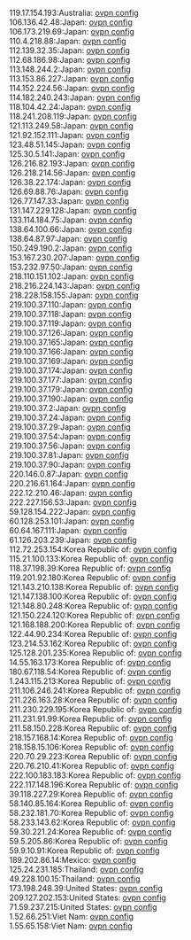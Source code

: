 119.17.154.193:Australia: [ovpn config](vpn/119_17_154_193.ovpn)  
106.136.42.48:Japan: [ovpn config](vpn/106_136_42_48.ovpn)  
106.173.219.69:Japan: [ovpn config](vpn/106_173_219_69.ovpn)  
110.4.218.88:Japan: [ovpn config](vpn/110_4_218_88.ovpn)  
112.139.32.35:Japan: [ovpn config](vpn/112_139_32_35.ovpn)  
112.68.186.98:Japan: [ovpn config](vpn/112_68_186_98.ovpn)  
113.148.244.2:Japan: [ovpn config](vpn/113_148_244_2.ovpn)  
113.153.86.227:Japan: [ovpn config](vpn/113_153_86_227.ovpn)  
114.152.224.56:Japan: [ovpn config](vpn/114_152_224_56.ovpn)  
114.182.240.243:Japan: [ovpn config](vpn/114_182_240_243.ovpn)  
118.104.42.24:Japan: [ovpn config](vpn/118_104_42_24.ovpn)  
118.241.208.119:Japan: [ovpn config](vpn/118_241_208_119.ovpn)  
121.113.249.58:Japan: [ovpn config](vpn/121_113_249_58.ovpn)  
121.92.152.111:Japan: [ovpn config](vpn/121_92_152_111.ovpn)  
123.48.51.145:Japan: [ovpn config](vpn/123_48_51_145.ovpn)  
125.30.5.141:Japan: [ovpn config](vpn/125_30_5_141.ovpn)  
126.216.82.193:Japan: [ovpn config](vpn/126_216_82_193.ovpn)  
126.218.214.56:Japan: [ovpn config](vpn/126_218_214_56.ovpn)  
126.38.22.174:Japan: [ovpn config](vpn/126_38_22_174.ovpn)  
126.69.88.76:Japan: [ovpn config](vpn/126_69_88_76.ovpn)  
126.77.147.33:Japan: [ovpn config](vpn/126_77_147_33.ovpn)  
131.147.229.128:Japan: [ovpn config](vpn/131_147_229_128.ovpn)  
133.114.184.75:Japan: [ovpn config](vpn/133_114_184_75.ovpn)  
138.64.100.66:Japan: [ovpn config](vpn/138_64_100_66.ovpn)  
138.64.87.97:Japan: [ovpn config](vpn/138_64_87_97.ovpn)  
150.249.190.2:Japan: [ovpn config](vpn/150_249_190_2.ovpn)  
153.167.230.207:Japan: [ovpn config](vpn/153_167_230_207.ovpn)  
153.232.97.50:Japan: [ovpn config](vpn/153_232_97_50.ovpn)  
218.110.151.102:Japan: [ovpn config](vpn/218_110_151_102.ovpn)  
218.216.224.143:Japan: [ovpn config](vpn/218_216_224_143.ovpn)  
218.228.158.155:Japan: [ovpn config](vpn/218_228_158_155.ovpn)  
219.100.37.110:Japan: [ovpn config](vpn/219_100_37_110.ovpn)  
219.100.37.118:Japan: [ovpn config](vpn/219_100_37_118.ovpn)  
219.100.37.119:Japan: [ovpn config](vpn/219_100_37_119.ovpn)  
219.100.37.126:Japan: [ovpn config](vpn/219_100_37_126.ovpn)  
219.100.37.165:Japan: [ovpn config](vpn/219_100_37_165.ovpn)  
219.100.37.166:Japan: [ovpn config](vpn/219_100_37_166.ovpn)  
219.100.37.169:Japan: [ovpn config](vpn/219_100_37_169.ovpn)  
219.100.37.174:Japan: [ovpn config](vpn/219_100_37_174.ovpn)  
219.100.37.177:Japan: [ovpn config](vpn/219_100_37_177.ovpn)  
219.100.37.179:Japan: [ovpn config](vpn/219_100_37_179.ovpn)  
219.100.37.190:Japan: [ovpn config](vpn/219_100_37_190.ovpn)  
219.100.37.2:Japan: [ovpn config](vpn/219_100_37_2.ovpn)  
219.100.37.24:Japan: [ovpn config](vpn/219_100_37_24.ovpn)  
219.100.37.29:Japan: [ovpn config](vpn/219_100_37_29.ovpn)  
219.100.37.54:Japan: [ovpn config](vpn/219_100_37_54.ovpn)  
219.100.37.56:Japan: [ovpn config](vpn/219_100_37_56.ovpn)  
219.100.37.81:Japan: [ovpn config](vpn/219_100_37_81.ovpn)  
219.100.37.90:Japan: [ovpn config](vpn/219_100_37_90.ovpn)  
220.146.0.87:Japan: [ovpn config](vpn/220_146_0_87.ovpn)  
220.216.61.164:Japan: [ovpn config](vpn/220_216_61_164.ovpn)  
222.12.210.46:Japan: [ovpn config](vpn/222_12_210_46.ovpn)  
222.227.156.53:Japan: [ovpn config](vpn/222_227_156_53.ovpn)  
59.128.154.222:Japan: [ovpn config](vpn/59_128_154_222.ovpn)  
60.128.253.101:Japan: [ovpn config](vpn/60_128_253_101.ovpn)  
60.64.167.111:Japan: [ovpn config](vpn/60_64_167_111.ovpn)  
61.126.203.239:Japan: [ovpn config](vpn/61_126_203_239.ovpn)  
112.72.253.154:Korea Republic of: [ovpn config](vpn/112_72_253_154.ovpn)  
115.21.100.133:Korea Republic of: [ovpn config](vpn/115_21_100_133.ovpn)  
118.37.198.39:Korea Republic of: [ovpn config](vpn/118_37_198_39.ovpn)  
119.201.92.180:Korea Republic of: [ovpn config](vpn/119_201_92_180.ovpn)  
121.143.210.138:Korea Republic of: [ovpn config](vpn/121_143_210_138.ovpn)  
121.147.138.100:Korea Republic of: [ovpn config](vpn/121_147_138_100.ovpn)  
121.148.80.248:Korea Republic of: [ovpn config](vpn/121_148_80_248.ovpn)  
121.150.224.120:Korea Republic of: [ovpn config](vpn/121_150_224_120.ovpn)  
121.168.188.200:Korea Republic of: [ovpn config](vpn/121_168_188_200.ovpn)  
122.44.90.234:Korea Republic of: [ovpn config](vpn/122_44_90_234.ovpn)  
123.214.53.162:Korea Republic of: [ovpn config](vpn/123_214_53_162.ovpn)  
125.128.201.235:Korea Republic of: [ovpn config](vpn/125_128_201_235.ovpn)  
14.55.163.173:Korea Republic of: [ovpn config](vpn/14_55_163_173.ovpn)  
180.67.118.54:Korea Republic of: [ovpn config](vpn/180_67_118_54.ovpn)  
1.243.115.213:Korea Republic of: [ovpn config](vpn/1_243_115_213.ovpn)  
211.106.246.241:Korea Republic of: [ovpn config](vpn/211_106_246_241.ovpn)  
211.226.163.28:Korea Republic of: [ovpn config](vpn/211_226_163_28.ovpn)  
211.230.229.195:Korea Republic of: [ovpn config](vpn/211_230_229_195.ovpn)  
211.231.91.99:Korea Republic of: [ovpn config](vpn/211_231_91_99.ovpn)  
211.58.150.228:Korea Republic of: [ovpn config](vpn/211_58_150_228.ovpn)  
218.157.168.14:Korea Republic of: [ovpn config](vpn/218_157_168_14.ovpn)  
218.158.15.106:Korea Republic of: [ovpn config](vpn/218_158_15_106.ovpn)  
220.70.29.223:Korea Republic of: [ovpn config](vpn/220_70_29_223.ovpn)  
220.76.210.41:Korea Republic of: [ovpn config](vpn/220_76_210_41.ovpn)  
222.100.183.183:Korea Republic of: [ovpn config](vpn/222_100_183_183.ovpn)  
222.117.148.196:Korea Republic of: [ovpn config](vpn/222_117_148_196.ovpn)  
39.118.227.29:Korea Republic of: [ovpn config](vpn/39_118_227_29.ovpn)  
58.140.85.164:Korea Republic of: [ovpn config](vpn/58_140_85_164.ovpn)  
58.232.181.70:Korea Republic of: [ovpn config](vpn/58_232_181_70.ovpn)  
58.233.143.62:Korea Republic of: [ovpn config](vpn/58_233_143_62.ovpn)  
59.30.221.24:Korea Republic of: [ovpn config](vpn/59_30_221_24.ovpn)  
59.5.205.86:Korea Republic of: [ovpn config](vpn/59_5_205_86.ovpn)  
59.9.10.91:Korea Republic of: [ovpn config](vpn/59_9_10_91.ovpn)  
189.202.86.14:Mexico: [ovpn config](vpn/189_202_86_14.ovpn)  
125.24.231.185:Thailand: [ovpn config](vpn/125_24_231_185.ovpn)  
49.228.100.15:Thailand: [ovpn config](vpn/49_228_100_15.ovpn)  
173.198.248.39:United States: [ovpn config](vpn/173_198_248_39.ovpn)  
209.127.202.153:United States: [ovpn config](vpn/209_127_202_153.ovpn)  
71.59.237.215:United States: [ovpn config](vpn/71_59_237_215.ovpn)  
1.52.66.251:Viet Nam: [ovpn config](vpn/1_52_66_251.ovpn)  
1.55.65.158:Viet Nam: [ovpn config](vpn/1_55_65_158.ovpn)  
